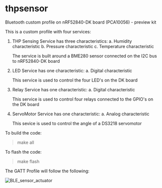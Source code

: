 # thpsensor
Bluetooth custom profile on nRF52840-DK board (PCA10056) - preview kit

This is a custom profile with four services:
1. THP Sensing Service has three characteristics:
    a. Humidity characteristic
    b. Pressure characteristic
    c. Temperature characteristic
    
    The service is built around a BME280 sensor connected on the I2C bus to nRF52840-DK board
    
2. LED Service has one characteristic:
    a. Digital characteristic 
    
    This service is used to control the four LED's on the DK board
    
3. Relay Service has one characteristic:
    a. Digital characteristic
    
    This service is used to control four relays connected to the GPIO's on the DK board
    
4. ServoMotor Service has one characteristic:
    a. Analog characteristic
    
    This sevice is used to control the angle of a DS3218 servomotor    

To build the code:
> make all

To flash the code:
> make flash

The GATT Profile will follow the following:

![BLE_sensor_actuator](https://user-images.githubusercontent.com/4603301/71648796-04e61600-2cd7-11ea-985b-bb12b56dec18.png)

